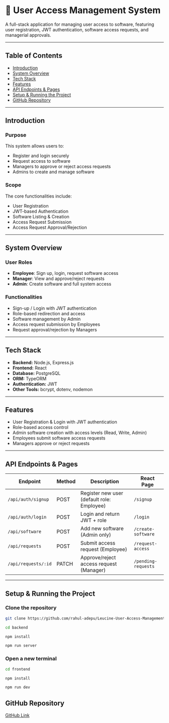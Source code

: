 # 🧭 User Access Management System

A full-stack application for managing user access to software, featuring user registration, JWT authentication, software access requests, and managerial approvals.

---

## Table of Contents

- [Introduction](#introduction)
- [System Overview](#system-overview)
- [Tech Stack](#tech-stack)
- [Features](#features)
- [API Endpoints & Pages](#api-endpoints--pages)
- [Setup & Running the Project](#setup--running-the-project)
- [GitHub Repository](#github-repository)

---

## Introduction

### Purpose

This system allows users to:

- Register and login securely
- Request access to software
- Managers to approve or reject access requests
- Admins to create and manage software

### Scope

The core functionalities include:

- User Registration
- JWT-based Authentication
- Software Listing & Creation
- Access Request Submission
- Access Request Approval/Rejection

---

## System Overview

### User Roles

- **Employee**: Sign up, login, request software access
- **Manager**: View and approve/reject requests
- **Admin**: Create software and full system access

### Functionalities

- Sign-up / Login with JWT authentication
- Role-based redirection and access
- Software management by Admin
- Access request submission by Employees
- Request approval/rejection by Managers

---

## Tech Stack

- **Backend:** Node.js, Express.js
- **Frontend:** React
- **Database:** PostgreSQL
- **ORM:** TypeORM
- **Authentication:** JWT
- **Other Tools:** bcrypt, dotenv, nodemon

---

## Features

- User Registration & Login with JWT authentication
- Role-based access control
- Admin software creation with access levels (Read, Write, Admin)
- Employees submit software access requests
- Managers approve or reject requests

---

## API Endpoints & Pages

| Endpoint            | Method | Description                                | React Page          |
| ------------------- | ------ | ------------------------------------------ | ------------------- |
| `/api/auth/signup`  | POST   | Register new user (default role: Employee) | `/signup`           |
| `/api/auth/login`   | POST   | Login and return JWT + role                | `/login`            |
| `/api/software`     | POST   | Add new software (Admin only)              | `/create-software`  |
| `/api/requests`     | POST   | Submit access request (Employee)           | `/request-access`   |
| `/api/requests/:id` | PATCH  | Approve/reject access request (Manager)    | `/pending-requests` |

---

## Setup & Running the Project

### Clone the repository

```bash
git clone https://github.com/rahul-adepu/Leucine-User-Access-Management.git

cd backend

npm install

npm run server

```

### Open a new terminal

```bash
cd frontend

npm install

npm run dev
```

## GitHub Repository

[GitHub Link](https://github.com/rahul-adepu/Leucine-User-Access-Management.git)
